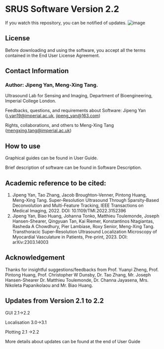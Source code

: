 # SRUS Software Version 2.2
If you watch this repository, you can be notified of updates.
![image](https://user-images.githubusercontent.com/115006782/234350783-49e7c0f7-55b3-448e-adc3-c9229fc99809.png)

## License
Before downloading and using the software, you accept all the terms contained in the End User License Agreement.

## Contact Information
### Author: Jipeng Yan, Meng-Xing Tang.

Ultrasound Lab for Sensing and Imaging, Department of Bioengineering, Imperial College London.

Feedbacks, questions, and requirements about Software: Jipeng Yan (j.yan19@imperial.ac.uk, jipeng_yan@163.com)

Rights, collaborations, and others to Meng-Xing Tang (mengxing.tang@imperial.ac.uk)


## How to use

Graphical guides can be found in User Guide.

Brief description of software can be found in Software Description.

## Academic reference to be cited:

1.	Jipeng Yan, Tao Zhang, Jacob Broughton-Venner, Pintong Huang, Meng-Xing Tang. Super-Resolution Ultrasound Through Sparsity-Based Deconvolution and Multi-Feature Tracking, IEEE Transactions on Medical Imaging, 2022. DOI: 10.1109/TMI.2022.3152396
2.  Jipeng Yan, Biao Huang, Johanna Tonko, Matthieu Toulemonde, Joseph Hansen-Shearer, Qingyuan Tan, Kai Riemer, Konstantinos Ntagiantas, Rasheda A Chowdhury, Pier Lambiase, Roxy Senior, Meng-Xing Tang. Transthoracic Super-Resolution Ultrasound Localization Microscopy of Myocardial Vasculature in Patients, Pre-print, 2023. DOI: arXiv:2303.14003 


## Acknowledgement

Thanks for insightful suggestions/feedbacks from 
Prof. Yuanyi Zheng, Prof.  Pintong Huang, Prof. Christopher W Dunsby, Dr. Tao Zhang, Mr. Joseph Hansen-Shearer Dr. Matthieu Toulemonde, Dr. Channa Jayasena, Mrs. Nikoleta Papanikolaou and Mr. Biao Huang.

## Updates from Version 2.1 to 2.2
GUI 2.1->2.2

Localisation 3.0->3.1

Plotting 2.1 ->2.2

More details about updates can be found at the end of User Guide



